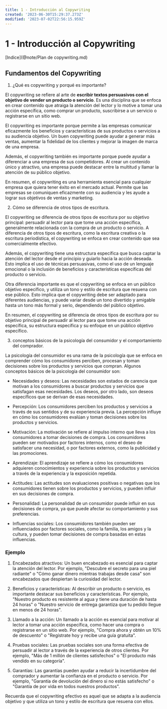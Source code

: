 ```yaml
---
title: 1 - Introducción al Copywriting
created: '2023-06-30T15:29:37.273Z'
modified: '2023-07-02T22:56:15.959Z'
---
```


# 1 - Introducción al Copywriting 

[Indice](@note/Plan de copywriting.md)

## Fundamentos del Copywriting

1. ¿Qué es copywriting y porqué es importante?

El copywriting se refiere al arte de **escribir textos persuasivos con el objetivo de vender un producto o servicio**. Es una disciplina que se enfoca en crear contenido que atraiga la atención del lector y lo motive a tomar una acción específica, como comprar un producto, suscribirse a un servicio o registrarse en un sitio web.

El copywriting es importante porque permite a las empresas comunicar eficazmente los beneficios y características de sus productos o servicios a su audiencia objetivo. Un buen copywriting puede ayudar a generar más ventas, aumentar la fidelidad de los clientes y mejorar la imagen de marca de una empresa.

Además, el copywriting también es importante porque puede ayudar a diferenciar a una empresa de sus competidores. Al crear un contenido único y atractivo, una empresa puede destacar entre la multitud y llamar la atención de su público objetivo.

En resumen, el copywriting es una herramienta esencial para cualquier empresa que quiera tener éxito en el mercado actual. Permite que las empresas se comuniquen eficazmente con su audiencia y les ayude a lograr sus objetivos de ventas y marketing.

2. Cómo se diferencia de otros tipos de escritura.

El copywriting se diferencia de otros tipos de escritura por su objetivo principal: persuadir al lector para que tome una acción específica, generalmente relacionada con la compra de un producto o servicio. A diferencia de otros tipos de escritura, como la escritura creativa o la escritura periodística, el copywriting se enfoca en crear contenido que sea comercialmente efectivo.

Además, el copywriting tiene una estructura específica que busca captar la atención del lector desde el principio y guiarlo hacia la acción deseada. Esto implica el uso de técnicas persuasivas, como el uso de un lenguaje emocional o la inclusión de beneficios y características específicas del producto o servicio.

Otra diferencia importante es que el copywriting se enfoca en un público objetivo específico, y utiliza un tono y estilo de escritura que resuena con ese público. Esto implica que el copywriting debe ser adaptado para diferentes audiencias, y puede variar desde un tono divertido y amigable hasta un tono más formal y serio, dependiendo del público objetivo.

En resumen, el copywriting se diferencia de otros tipos de escritura por su objetivo principal de persuadir al lector para que tome una acción específica, su estructura específica y su enfoque en un público objetivo específico.

3. conceptos básicos de la psicología del consumidor y el comportamiento del comprador.

La psicología del consumidor es una rama de la psicología que se enfoca en comprender cómo los consumidores perciben, procesan y toman decisiones sobre los productos y servicios que compran. Algunos conceptos básicos de la psicología del consumidor son:

  - Necesidades y deseos: Las necesidades son estados de carencia que motivan a los consumidores a buscar productos y servicios que satisfagan esas necesidades. Los deseos, por otro lado, son deseos específicos que se derivan de esas necesidades.

  - Percepción: Los consumidores perciben los productos y servicios a través de sus sentidos y de su experiencia previa. La percepción influye en cómo los consumidores evalúan y toman decisiones sobre los productos y servicios.

  - Motivación: La motivación se refiere al impulso interno que lleva a los consumidores a tomar decisiones de compra. Los consumidores pueden ser motivados por factores internos, como el deseo de satisfacer una necesidad, o por factores externos, como la publicidad y las promociones.

  - Aprendizaje: El aprendizaje se refiere a cómo los consumidores adquieren conocimientos y experiencia sobre los productos y servicios a través de la experiencia y la exposición repetida.

  - Actitudes: Las actitudes son evaluaciones positivas o negativas que los consumidores tienen sobre los productos y servicios, y pueden influir en sus decisiones de compra.

  - Personalidad: La personalidad de un consumidor puede influir en sus decisiones de compra, ya que puede afectar su comportamiento y sus preferencias.

  - Influencias sociales: Los consumidores también pueden ser influenciados por factores sociales, como la familia, los amigos y la cultura, y pueden tomar decisiones de compra basadas en estas influencias.


### Ejemplo

1. Encabezados atractivos: Un buen encabezado es esencial para captar la atención del lector. Por ejemplo, "Descubre el secreto para una piel radiante" o "Cómo ganar dinero mientras trabajas desde casa" son encabezados que despiertan la curiosidad del lector.

2. Beneficios y características: Al describir un producto o servicio, es importante destacar sus beneficios y características. Por ejemplo, "Nuestro producto es resistente al agua y tiene una duración de hasta 24 horas" o "Nuestro servicio de entrega garantiza que tu pedido llegue en menos de 24 horas".

3. Llamado a la acción: Un llamado a la acción es esencial para motivar al lector a tomar una acción específica, como hacer una compra o registrarse en un sitio web. Por ejemplo, "Compra ahora y obtén un 10% de descuento" o "Regístrate hoy y recibe una guía gratuita".

4. Pruebas sociales: Las pruebas sociales son una forma efectiva de persuadir al lector a través de la experiencia de otros clientes. Por ejemplo, "Más de 1 millón de clientes satisfechos" o "El producto más vendido en su categoría".

5. Garantías: Las garantías pueden ayudar a reducir la incertidumbre del comprador y aumentar la confianza en el producto o servicio. Por ejemplo, "Garantía de devolución del dinero si no estás satisfecho" o "Garantía de por vida en todos nuestros productos".

Recuerda que el copywriting efectivo es aquel que se adapta a la audiencia objetivo y que utiliza un tono y estilo de escritura que resuena con ellos.


  
